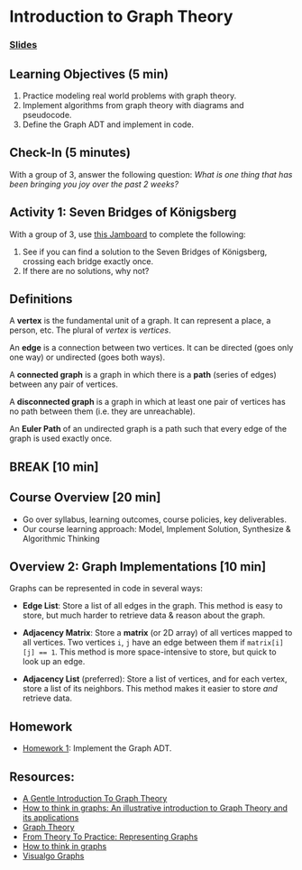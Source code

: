 # Introduction to Graph Theory

### [Slides](https://docs.google.com/presentation/d/1eOGVRA2ziw9swgB1t0VXn2_gnIWl1sd-H5xglgSa3-E/edit?usp=sharing)


## Learning Objectives (5 min)

1. Practice modeling real world problems with graph theory.
1. Implement algorithms from graph theory with diagrams and pseudocode.
1. Define the Graph ADT and implement in code.

## Check-In (5 minutes)

With a group of 3, answer the following question: _What is one thing that has been bringing you joy over the past 2 weeks?_

## Activity 1: Seven Bridges of Königsberg

With a group of 3, use [this Jamboard](https://jamboard.google.com/d/1xvnmP5g_vBnLk-T65UpL42iL3iIGcIGP5CcVKUvGCr4/edit?usp=sharing) to complete the following:

1. See if you can find a solution to the Seven Bridges of Königsberg, crossing each bridge exactly once.
2. If there are no solutions, why not?

## Definitions

A **vertex** is the fundamental unit of a graph. It can represent a place, a person, etc. The plural of _vertex_ is _vertices_.

An **edge** is a connection between two vertices. It can be directed (goes only one way) or undirected (goes both ways).

A **connected graph** is a graph in which there is a **path** (series of edges) between any pair of vertices.

A **disconnected graph** is a graph in which at least one pair of vertices has no path between them (i.e. they are unreachable).

An **Euler Path** of an undirected graph is a path such that every edge of the graph is used exactly once.

## BREAK [10 min]

## Course Overview [20 min]
- Go over syllabus, learning outcomes, course policies, key deliverables.
- Our course learning approach: Model, Implement Solution, Synthesize & Algorithmic Thinking


## Overview 2: Graph Implementations [10 min]

Graphs can be represented in code in several ways:

- **Edge List**: Store a list of all edges in the graph. This method is easy to store, but much harder to retrieve data & reason about the graph.

- **Adjacency Matrix**: Store a **matrix** (or 2D array) of all vertices mapped to all vertices. Two vertices `i`, `j` have an edge between them if `matrix[i][j] == 1`. This method is more space-intensive to store, but quick to look up an edge.

- **Adjacency List** (preferred): Store a list of vertices, and for each vertex, store a list of its neighbors. This method makes it easier to store _and_ retrieve data.


## Homework
- [Homework 1](Assignments/01-Graph-ADT): Implement the Graph ADT.

## Resources:
- [A Gentle Introduction To Graph Theory](https://medium.com/basecs/a-gentle-introduction-to-graph-theory-77969829ead8)
- [How to think in graphs: An illustrative introduction to Graph Theory and its applications](https://medium.com/free-code-camp/i-dont-understand-graph-theory-1c96572a1401)
- [Graph Theory](https://en.wikipedia.org/wiki/Graph_theory#Route_problems)
- [From Theory To Practice: Representing Graphs](https://medium.com/basecs/from-theory-to-practice-representing-graphs-cfd782c5be38)
- [How to think in graphs](https://medium.com/free-code-camp/i-dont-understand-graph-theory-1c96572a1401)
- [Visualgo Graphs](https://visualgo.net/en/graphds)
